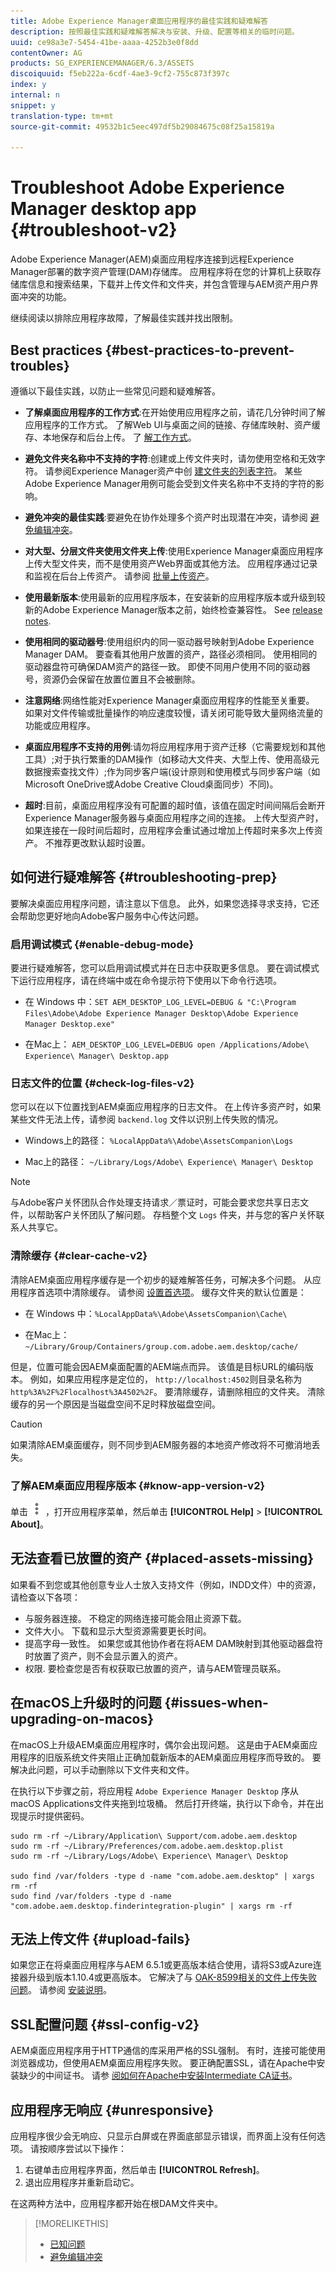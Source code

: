 ```yaml
---
title: Adobe Experience Manager桌面应用程序的最佳实践和疑难解答
description: 按照最佳实践和疑难解答解决与安装、升级、配置等相关的临时问题。
uuid: ce98a3e7-5454-41be-aaaa-4252b3e0f8dd
contentOwner: AG
products: SG_EXPERIENCEMANAGER/6.3/ASSETS
discoiquuid: f5eb222a-6cdf-4ae3-9cf2-755c873f397c
index: y
internal: n
snippet: y
translation-type: tm+mt
source-git-commit: 49532b1c5eec497df5b29084675c08f25a15819a

---
```



# Troubleshoot Adobe Experience Manager desktop app {#troubleshoot-v2}

Adobe Experience Manager(AEM)桌面应用程序连接到远程Experience Manager部署的数字资产管理(DAM)存储库。 应用程序将在您的计算机上获取存储库信息和搜索结果，下载并上传文件和文件夹，并包含管理与AEM资产用户界面冲突的功能。

继续阅读以排除应用程序故障，了解最佳实践并找出限制。

## Best practices {#best-practices-to-prevent-troubles}

遵循以下最佳实践，以防止一些常见问题和疑难解答。

* **了解桌面应用程序的工作方式**:在开始使用应用程序之前，请花几分钟时间了解应用程序的工作方式。 了解Web UI与桌面之间的链接、存储库映射、资产缓存、本地保存和后台上传。 了 [解工作方式](release-notes.md#how-app-works)。

* **避免文件夹名称中不支持的字符**:创建或上传文件夹时，请勿使用空格和无效字符。 请参阅Experience Manager资产中创 [建文件夹的列表字符](https://helpx.adobe.com/experience-manager/6-5/assets/using/managing-assets-touch-ui.html#Creatingfolders)。 某些Adobe Experience Manager用例可能会受到文件夹名称中不支持的字符的影响。

* **避免冲突的最佳实践**:要避免在协作处理多个资产时出现潜在冲突，请参阅 [避免编辑冲突](using.md#adv-workflow-collaborate-avoid-conflicts)。

* **对大型、分层文件夹使用文件夹上传**:使用Experience Manager桌面应用程序上传大型文件夹，而不是使用资产Web界面或其他方法。 应用程序通过记录和监视在后台上传资产。 请参阅 [批量上传资产](using.md#bulk-upload-assets)。

* **使用最新版本**:使用最新的应用程序版本，在安装新的应用程序版本或升级到较新的Adobe Experience Manager版本之前，始终检查兼容性。 See [release notes](release-notes.md).

* **使用相同的驱动器号**:使用组织内的同一驱动器号映射到Adobe Experience Manager DAM。 要查看其他用户放置的资产，路径必须相同。 使用相同的驱动器盘符可确保DAM资产的路径一致。 即使不同用户使用不同的驱动器号，资源仍会保留在放置位置且不会被删除。

* **注意网络**:网络性能对Experience Manager桌面应用程序的性能至关重要。 如果对文件传输或批量操作的响应速度较慢，请关闭可能导致大量网络流量的功能或应用程序。

* **桌面应用程序不支持的用例**:请勿将应用程序用于资产迁移（它需要规划和其他工具）;对于执行繁重的DAM操作（如移动大文件夹、大型上传、使用高级元数据搜索查找文件）;作为同步客户端(设计原则和使用模式与同步客户端（如Microsoft OneDrive或Adobe Creative Cloud桌面同步）不同)。

* **超时**:目前，桌面应用程序没有可配置的超时值，该值在固定时间间隔后会断开Experience Manager服务器与桌面应用程序之间的连接。 上传大型资产时，如果连接在一段时间后超时，应用程序会重试通过增加上传超时来多次上传资产。 不推荐更改默认超时设置。

## 如何进行疑难解答 {#troubleshooting-prep}

要解决桌面应用程序问题，请注意以下信息。 此外，如果您选择寻求支持，它还会帮助您更好地向Adobe客户服务中心传达问题。

### 启用调试模式 {#enable-debug-mode}

要进行疑难解答，您可以启用调试模式并在日志中获取更多信息。 要在调试模式下运行应用程序，请在终端中或在命令提示符下使用以下命令行选项。

* 在 Windows 中：`SET AEM_DESKTOP_LOG_LEVEL=DEBUG & "C:\Program Files\Adobe\Adobe Experience Manager Desktop\Adobe Experience Manager Desktop.exe"`

* 在Mac上： `AEM_DESKTOP_LOG_LEVEL=DEBUG open /Applications/Adobe\ Experience\ Manager\ Desktop.app`

### 日志文件的位置 {#check-log-files-v2}

您可以在以下位置找到AEM桌面应用程序的日志文件。 在上传许多资产时，如果某些文件无法上传，请参阅 `backend.log` 文件以识别上传失败的情况。

* Windows上的路径： `%LocalAppData%\Adobe\AssetsCompanion\Logs`

* Mac上的路径： `~/Library/Logs/Adobe\ Experience\ Manager\ Desktop`

>[!NOTE]
>
>与Adobe客户关怀团队合作处理支持请求／票证时，可能会要求您共享日志文件，以帮助客户关怀团队了解问题。 存档整个文 `Logs` 件夹，并与您的客户关怀联系人共享它。

### 清除缓存 {#clear-cache-v2}

清除AEM桌面应用程序缓存是一个初步的疑难解答任务，可解决多个问题。 从应用程序首选项中清除缓存。 请参阅 [设置首选项](install-upgrade.md#set-preferences)。 缓存文件夹的默认位置是：

* 在 Windows 中：`%LocalAppData%\Adobe\AssetsCompanion\Cache\`

* 在Mac上： `~/Library/Group/Containers/group.com.adobe.aem.desktop/cache/`

但是，位置可能会因AEM桌面配置的AEM端点而异。 该值是目标URL的编码版本。 例如，如果应用程序是定位的， `http://localhost:4502`则目录名称为 `http%3A%2F%2Flocalhost%3A4502%2F`。 要清除缓存，请删除相应的文件夹。 清除缓存的另一个原因是当磁盘空间不足时释放磁盘空间。

>[!CAUTION]
>
>如果清除AEM桌面缓存，则不同步到AEM服务器的本地资产修改将不可撤消地丢失。

### 了解AEM桌面应用程序版本 {#know-app-version-v2}

单击 ![应用程序菜单](assets/do-not-localize/more_options_da2.png) ，打开应用程序菜单，然后单击 **[!UICONTROL Help]** > **[!UICONTROL About]**。

## 无法查看已放置的资产 {#placed-assets-missing}

如果看不到您或其他创意专业人士放入支持文件（例如，INDD文件）中的资源，请检查以下各项：

* 与服务器连接。 不稳定的网络连接可能会阻止资源下载。
* 文件大小。 下载和显示大型资源需要更长时间。
* 提高字母一致性。 如果您或其他协作者在将AEM DAM映射到其他驱动器盘符时放置了资产，则不会显示置入的资产。
* 权限. 要检查您是否有权获取已放置的资产，请与AEM管理员联系。

## 在macOS上升级时的问题 {#issues-when-upgrading-on-macos}

在macOS上升级AEM桌面应用程序时，偶尔会出现问题。 这是由于AEM桌面应用程序的旧版系统文件夹阻止正确加载新版本的AEM桌面应用程序而导致的。 要解决此问题，可以手动删除以下文件夹和文件。

在执行以下步骤之前，将应用程 `Adobe Experience Manager Desktop` 序从macOS Applications文件夹拖到垃圾桶。 然后打开终端，执行以下命令，并在出现提示时提供密码。

```shell
sudo rm -rf ~/Library/Application\ Support/com.adobe.aem.desktop
sudo rm -rf ~/Library/Preferences/com.adobe.aem.desktop.plist
sudo rm -rf ~/Library/Logs/Adobe\ Experience\ Manager\ Desktop

sudo find /var/folders -type d -name "com.adobe.aem.desktop" | xargs rm -rf
sudo find /var/folders -type d -name "com.adobe.aem.desktop.finderintegration-plugin" | xargs rm -rf
```

## 无法上传文件 {#upload-fails}

如果您正在将桌面应用程序与AEM 6.5.1或更高版本结合使用，请将S3或Azure连接器升级到版本1.10.4或更高版本。 它解决了与 [OAK-8599相关的文件上传失败问题](https://issues.apache.org/jira/browse/OAK-8599)。 请参阅 [安装说明](install-upgrade.md#install-v2)。

## SSL配置问题 {#ssl-config-v2}

AEM桌面应用程序用于HTTP通信的库采用严格的SSL强制。 有时，连接可能使用浏览器成功，但使用AEM桌面应用程序失败。 要正确配置SSL，请在Apache中安装缺少的中间证书。 请参 [阅如何在Apache中安装Intermediate CA证书](https://access.redhat.com/solutions/43575)。

## 应用程序无响应 {#unresponsive}

应用程序很少会无响应、只显示白屏或在界面底部显示错误，而界面上没有任何选项。 请按顺序尝试以下操作：

1. 右键单击应用程序界面，然后单击 **[!UICONTROL Refresh]**。
1. 退出应用程序并重新启动它。

在这两种方法中，应用程序都开始在根DAM文件夹中。

>[!MORELIKETHIS]
>
>* [已知问题](release-notes.md#known-issues-v2)
>* [避免编辑冲突](using.md#adv-workflow-collaborate-avoid-conflicts)